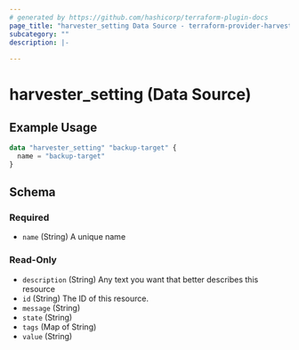 ```yaml
---
# generated by https://github.com/hashicorp/terraform-plugin-docs
page_title: "harvester_setting Data Source - terraform-provider-harvester"
subcategory: ""
description: |-
  
---
```


# harvester_setting (Data Source)



## Example Usage

```terraform
data "harvester_setting" "backup-target" {
  name = "backup-target"
}
```

<!-- schema generated by tfplugindocs -->
## Schema

### Required

- `name` (String) A unique name

### Read-Only

- `description` (String) Any text you want that better describes this resource
- `id` (String) The ID of this resource.
- `message` (String)
- `state` (String)
- `tags` (Map of String)
- `value` (String)
